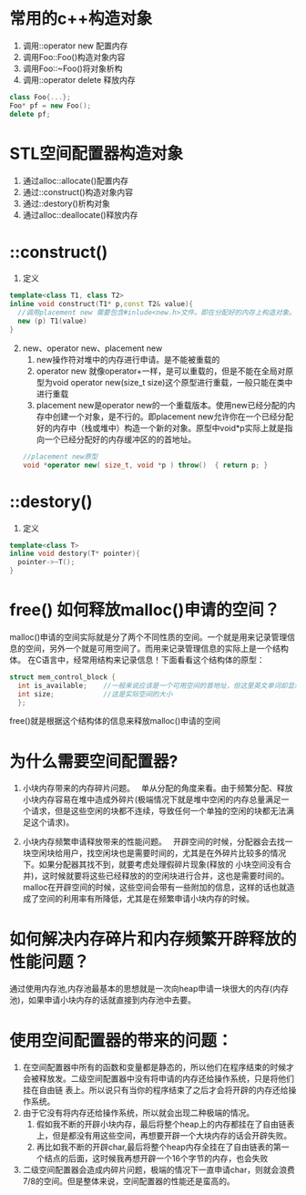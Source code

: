 # 常用的c++构造对象
  1. 调用::operator new 配置内存
  2. 调用Foo::Foo()构造对象内容
  3. 调用Foo::~Foo()将对象析构
  4. 调用::operator delete 释放内存
```cpp
class Foo{...};
Foo* pf = new Foo();
delete pf;
```
# STL空间配置器构造对象
  1. 通过alloc::allocate()配置内存
  2. 通过::construct()构造对象内容
  3. 通过::destory()析构对象
  4. 通过alloc::deallocate()释放内存
  
  
# ::construct()
  1. 定义
```cpp
template<class T1, class T2>
inline void construct(T1* p,const T2& value){
  //调用placement new 需要包含#inlude<new.h>文件。即在分配好的内存上构造对象。
  new (p) T1(value)
}
  ```
  2. new、operator new、placement new
     1. new操作符对堆中的内存进行申请。是不能被重载的
     2. operator new 就像operator+一样，是可以重载的，但是不能在全局对原型为void operator new(size_t size)这个原型进行重载，一般只能在类中进行重载
     3. placement new是operator new的一个重载版本。使用new已经分配的内存中创建一个对象，是不行的。即placement new允许你在一个已经分配好的内存中（栈或堆中）构造一个新的对象。原型中void*p实际上就是指向一个已经分配好的内存缓冲区的的首地址。 
     ```cpp
     //placement new原型
     void *operator new( size_t, void *p ) throw()  { return p; }
     ```
# ::destory()
  1. 定义
```cpp
template<class T>
inline void destory(T* pointer){
  pointer->~T();
}
  ```
  
  
# free() 如何释放malloc()申请的空间？  
  malloc()申请的空间实际就是分了两个不同性质的空间。一个就是用来记录管理信息的空间，另外一个就是可用空间了。而用来记录管理信息的实际上是一个结构体。
  在C语言中，经常用结构来记录信息！下面看看这个结构体的原型：
  ```cpp
  struct mem_control_block { 
    int is_available;    //一般来说应该是一个可用空间的首地址，但这里英文单词却显示出空间是否可用的一个标记
    int size;            //这是实际空间的大小 
    };
  ``` 
  free()就是根据这个结构体的信息来释放malloc()申请的空间
  
  
# 为什么需要空间配置器?
  1. 小块内存带来的内存碎片问题。
  单从分配的角度来看。由于频繁分配、释放小块内存容易在堆中造成外碎片(极端情况下就是堆中空闲的内存总量满足一个请求，但是这些空闲的块都不连续，导致任何一个单独的空闲的块都无法满足这个请求)。

  2. 小块内存频繁申请释放带来的性能问题。
  开辟空间的时候，分配器会去找一块空闲块给用户，找空闲块也是需要时间的，尤其是在外碎片比较多的情况下。如果分配器其找不到，就要考虑处理假碎片现象(释放的   小块空间没有合并)，这时候就要将这些已经释放的的空闲块进行合并，这也是需要时间的。
  malloc在开辟空间的时候，这些空间会带有一些附加的信息，这样的话也就造成了空间的利用率有所降低，尤其是在频繁申请小块内存的时候。
  
# 如何解决内存碎片和内存频繁开辟释放的性能问题？
  通过使用内存池,内存池最基本的思想就是一次向heap申请一块很大的内存(内存池)，如果申请小块内存的话就直接到内存池中去要。
  
# 使用空间配置器的带来的问题：
  1. 在空间配置器中所有的函数和变量都是静态的，所以他们在程序结束的时候才会被释放发。二级空间配置器中没有将申请的内存还给操作系统，只是将他们挂在自由链   表上。所以说只有当你的程序结束了之后才会将开辟的内存还给操作系统。
  2. 由于它没有将内存还给操作系统，所以就会出现二种极端的情况。
     1. 假如我不断的开辟小块内存，最后将整个heap上的内存都挂在了自由链表上，但是都没有用这些空间，再想要开辟一个大块内存的话会开辟失败。
     2. 再比如我不断的开辟char,最后将整个heap内存全挂在了自由链表的第一个结点的后面，这时候我再想开辟一个16个字节的内存，也会失败
  3. 二级空间配置器会造成内碎片问题，极端的情况下一直申请char，则就会浪费7/8的空间。但是整体来说，空间配置器的性能还是蛮高的。


